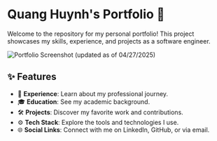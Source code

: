 # Quang Huynh's Portfolio 🚀

Welcome to the repository for my personal portfolio! This project showcases my skills, experience, and projects as a software engineer.

![Portfolio Screenshot](https://i.imgur.com/QHSO8td.png) 
(updated as of 04/27/2025)

## ✨ Features

- 💼 **Experience**: Learn about my professional journey.
- 🎓 **Education**: See my academic background.
- 🛠️ **Projects**: Discover my favorite work and contributions.
- ⚙️ **Tech Stack**: Explore the tools and technologies I use.
- 🌐 **Social Links**: Connect with me on LinkedIn, GitHub, or via email.
